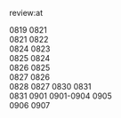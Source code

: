 review:at

0819 0821  
0821 0822  
0824 0823  
0825 0824  
0826 0825  
0827 0826  
0828 0827
0830 0831  
0831 0901
0901-0904 0905      
0906 0907
